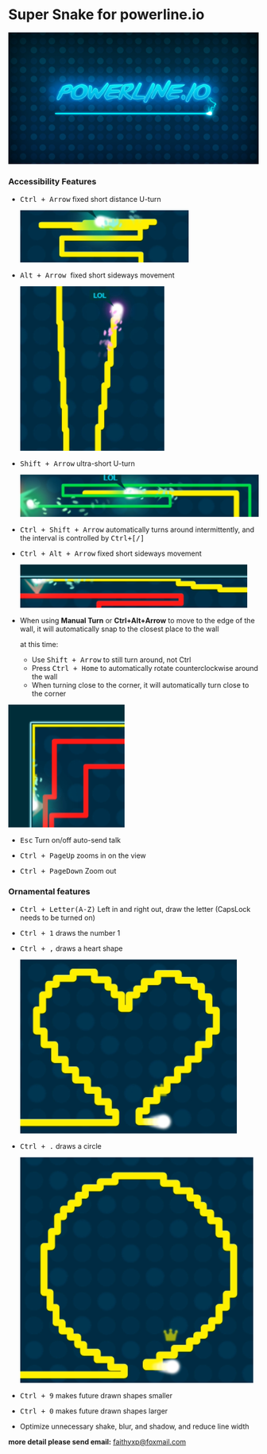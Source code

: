 # Super Snake for powerline.io

![img](./Powerline.assets/thumbnail.png)

### Accessibility Features

- <kbd>Ctrl + Arrow</kbd> fixed short distance U-turn

  ![image-20230710134410927](./Powerline.assets/image-20230710134410927.png)

- <kbd> Alt + Arrow </kbd> fixed short sideways movement

  ![image-20230710135431336](./Powerline.assets/image-20230710135431336.png)

- <kbd>Shift + Arrow</kbd> ultra-short U-turn

  ![image-20230710134317167](./Powerline.assets/image-20230710134317167.png)

- <kbd>Ctrl + Shift + Arrow</kbd> automatically turns around intermittently, and the interval is controlled by <kbd>Ctrl+[/]</kbd>

- <kbd>Ctrl + Alt + Arrow</kbd> fixed short sideways movement

  ![image-20230710134447809](./Powerline.assets/image-20230710134447809.png)

- When using **Manual Turn** or **Ctrl+Alt+Arrow** to move to the edge of the wall, it will automatically snap to the closest place to the wall

  at this time:

  - Use <kbd>Shift + Arrow</kbd> to still turn around, not Ctrl
  - Press <kbd>Ctrl + Home</kbd> to automatically rotate counterclockwise around the wall
  - When turning close to the corner, it will automatically turn close to the corner


![image-20230710134522566](./Powerline.assets/image-20230710134522566.png)

- <kbd>Esc</kbd> Turn on/off auto-send talk

- <kbd>Ctrl + PageUp</kbd> zooms in on the view

- <kbd>Ctrl + PageDown</kbd> Zoom out

### Ornamental features

- <kbd>Ctrl + Letter(A-Z)</kbd> Left in and right out, draw the letter (CapsLock needs to be turned on)

- <kbd>Ctrl + 1</kbd> draws the number 1

- <kbd>Ctrl + ,</kbd> draws a heart shape

  ![image-20230710134701509](./Powerline.assets/image-20230710134701509.png)

- <kbd>Ctrl + .</kbd> draws a circle

  ![image-20230710134723389](./Powerline.assets/image-20230710134723389.png)

- <kbd>Ctrl + 9</kbd> makes future drawn shapes smaller

- <kbd>Ctrl + 0</kbd> makes future drawn shapes larger

- Optimize unnecessary shake, blur, and shadow, and reduce line width 

**more detail please send email:**  <a href="mailto:faithyxp@foxmail.com">faithyxp@foxmail.com</a>
